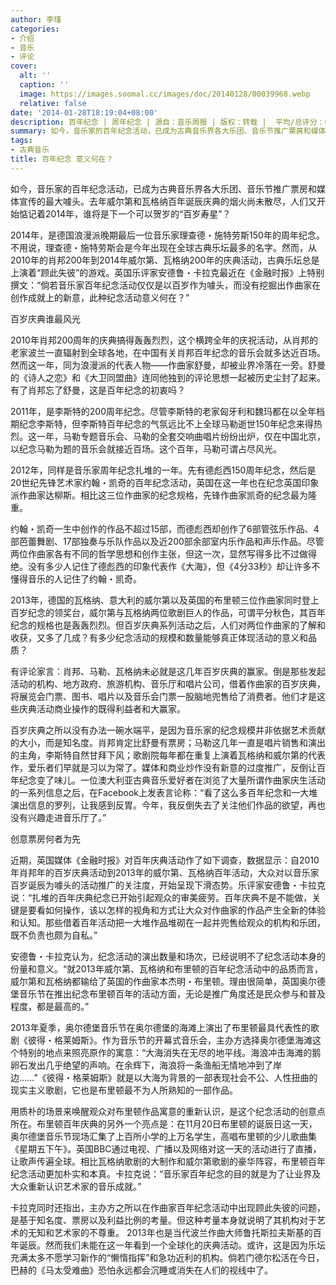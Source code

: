 ```yaml
---
author: 李瑾
categories:
- 介绍
- 音乐
- 评论
cover:
  alt: ''
  caption: ''
  image: https://images.soomal.cc/images/doc/20140128/00039968.webp
  relative: false
date: '2014-01-28T18:19:04+08:00'
description: 百年纪念 | 周年纪念 | 源自：音乐周报 | 版权：转载 |  平均/总评分：09.33/28
summary: 如今，音乐家的百年纪念活动，已成为古典音乐界各大乐团、音乐节推广票房和媒体宣传的最大噱头。去年威尔第和瓦格纳百年诞辰庆典的烟火尚未散尽，人们又开始惦记着2014年，谁将是下一个可以贺岁的“百岁寿星”？
tags:
- 古典音乐
title: 百年纪念 意义何在？
---
```


如今，音乐家的百年纪念活动，已成为古典音乐界各大乐团、音乐节推广票房和媒体宣传的最大噱头。去年威尔第和瓦格纳百年诞辰庆典的烟火尚未散尽，人们又开始惦记着2014年，谁将是下一个可以贺岁的“百岁寿星”？

2014年，是德国浪漫派晚期最后一位音乐家理查德・施特劳斯150年的周年纪念。不用说，理查德・施特劳斯会是今年出现在全球古典乐坛最多的名字。然而，从2010年的肖邦200年到2014年威尔第、瓦格纳200年的庆典活动，古典乐坛总是上演着“顾此失彼”的游戏。英国乐评家安德鲁・卡拉克最近在《金融时报》上特别撰文：“倘若音乐家百年纪念活动仅仅是以百岁作为噱头，而没有挖掘出作曲家在创作成就上的新意，此种纪念活动意义何在？”

百岁庆典谁最风光

2010年肖邦200周年的庆典搞得轰轰烈烈，这个横跨全年的庆祝活动，从肖邦的老家波兰一直辐射到全球各地，在中国有关肖邦百年纪念的音乐会就多达近百场。然而这一年，同为浪漫派的代表人物――作曲家舒曼，却被业界冷落在一旁。舒曼的《诗人之恋》和《大卫同盟曲》连同他独到的评论思想一起被历史尘封了起来。有了肖邦忘了舒曼，这是百年纪念的初衷吗？

2011年，是李斯特的200周年纪念。尽管李斯特的老家匈牙利和魏玛都在以全年档期纪念李斯特，但李斯特百年纪念的气氛远比不上全球马勒逝世150年纪念来得热烈。这一年，马勒专题音乐会、马勒的全套交响曲唱片纷纷出炉，仅在中国北京，以纪念马勒为题的音乐会就接近百场。这个百年，马勒可谓占尽风光。

2012年，同样是音乐家周年纪念扎堆的一年。先有德彪西150周年纪念，然后是20世纪先锋艺术家约翰・凯奇的百年纪念活动，英国在这一年也在纪念英国印象派作曲家达柳斯。相比这三位作曲家的纪念规格，先锋作曲家凯奇的纪念最为隆重。 

约翰・凯奇一生中创作的作品不超过15部，而德彪西却创作了6部管弦乐作品、4部芭蕾舞剧、17部独奏与乐队作品以及近200部余部室内乐作品和声乐作品。尽管两位作曲家各有不同的哲学思想和创作主张，但这一次，显然写得多比不过做得绝。没有多少人记住了德彪西的印象代表作《大海》，但《4分33秒》却让许多不懂得音乐的人记住了约翰・凯奇。

2013年，德国的瓦格纳、意大利的威尔第以及英国的布里顿三位作曲家同时登上百岁纪念的领奖台，威尔第与瓦格纳两位歌剧巨人的作品，可谓平分秋色，其百年纪念的规格也是轰轰烈烈。但百岁庆典系列活动之后，人们对两位作曲家的了解和收获，又多了几成？有多少纪念活动的规模和数量能够真正体现活动的意义和品质？

有评论家言：肖邦、马勒、瓦格纳未必就是这几年百岁庆典的赢家。倒是那些发起活动的机构、地方政府、旅游机构、音乐厅和唱片公司，借着作曲家的百岁庆典，将展览会门票、图书、唱片以及音乐会门票一股脑地兜售给了消费者。他们才是这些庆典活动商业操作的既得利益者和大赢家。

百岁庆典之所以没有办法一碗水端平，是因为音乐家的纪念规模并非依据艺术贡献的大小，而是知名度。肖邦肯定比舒曼有票房；马勒这几年一直是唱片销售和演出的主角，李斯特自然甘拜下风；歌剧院每年都在重复上演着瓦格纳和威尔第的代表作，爱乐者们早就是习以为常了。媒体和商业炒作没有新意的过度推广，反倒让百年纪念变了味儿。一位澳大利亚古典音乐爱好者在浏览了大量所谓作曲家庆生活动的一系列信息之后，在Facebook上发表言论称：“看了这么多百年纪念和一大堆演出信息的罗列，让我感到反胃。今年，我反倒失去了关注他们作品的欲望，再也没有兴趣走进音乐厅了。”

创意票房何者为先

近期，英国媒体《金融时报》对百年庆典活动作了如下调查，数据显示：自2010年肖邦年的百岁庆典活动到2013年的威尔第、瓦格纳百年活动，大众对以音乐家百岁诞辰为噱头的活动推广的关注度，开始呈现下滑态势。乐评家安德鲁・卡拉克说：“扎堆的百年庆典纪念已开始引起观众的审美疲劳。百年庆典不是不能做，关键是要看如何操作，该以怎样的视角和方式让大众对作曲家的作品产生全新的体验和认知。那些借着百年活动把一大堆作品堆砌在一起并兜售给观众的机构和乐团，既不负责也颇为自私。”

安德鲁・卡拉克认为，纪念活动的演出数量和场次，已经说明不了纪念活动本身的份量和意义。“就2013年威尔第、瓦格纳和布里顿的百年纪念活动中的品质而言，威尔第和瓦格纳都输给了英国的作曲家本杰明・布里顿。理由很简单，英国奥尔德堡音乐节在推出纪念布里顿百年的活动方面，无论是推广角度还是民众参与和普及程度，都是最高的。”

2013年夏季，奥尔德堡音乐节在奥尔德堡的海滩上演出了布里顿最具代表性的歌剧《彼得・格莱姆斯》。作为音乐节的开幕式音乐会，主办方选择奥尔德堡海滩这个特别的地点来照亮原作的寓意：“大海消失在无尽的地平线。海浪冲击海滩的鹅卵石发出几乎绝望的声响。在余辉下，海浪将一条渔船无情地冲到了岸边……”《彼得・格莱姆斯》就是以大海为背景的一部表现社会不公、人性扭曲的现实主义歌剧，它也是布里顿最不为人所熟知的一部作品。

用质朴的场景来唤醒观众对布里顿作品寓意的重新认识，是这个纪念活动的创意点所在。布里顿百年庆典的另外一个亮点是：在11月20日布里顿的诞辰日这一天，奥尔德堡音乐节现场汇集了上百所小学的上万名学生，高唱布里顿的少儿歌曲集《星期五下午》。英国BBC通过电视、广播以及网络对这一天的活动进行了直播，让歌声传遍全球。相比瓦格纳歌剧的大制作和威尔第歌剧的豪华阵容，布里顿百年纪念活动更加朴实和本真。卡拉克说：“音乐家百年纪念的目的就是为了让业界及大众重新认识艺术家的音乐成就。”

卡拉克同时还指出，主办方之所以在作曲家百年纪念活动中出现顾此失彼的问题，是基于知名度、票房以及利益比例的考量。但这种考量本身就说明了其机构对于艺术的无知和艺术家的不尊重。
2013年也是当代波兰作曲大师鲁托斯拉夫斯基的百年诞辰。然而我们未能在这一年看到一个全球化的庆典活动。或许，这是因为乐坛充满太多不愿学习新作的“懒惰指挥”和急功近利的机构。倘若门德尔松活在今日，巴赫的《马太受难曲》恐怕永远都会沉睡或消失在人们的视线中了。